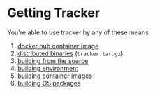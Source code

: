# Getting Tracker

You're able to use tracker by any of these means:

1. [docker hub container image](https://hub.docker.com/r/aquasec/tracker)
2. [distributed binaries](https://github.com/khulnasoft-labs/tracker/releases) (`tracker.tar.gz`).
3. [building from the source](../../contributing/building/building.md)
4. [building environment](../../contributing/building/environment.md)
5. [building container images](../../contributing/building/containers.md)
6. [building OS packages](../../contributing/building/packaging.md)
